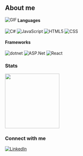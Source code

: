 ## About me
<img align="left" alt="GIF" src="https://i.imgur.com/VpzdAVQ.gif" />

#### Languages
![C#](https://img.shields.io/badge/-CSharp-333333?style=flat&logo=csharp)
![JavaScript](https://img.shields.io/badge/-JavaScript-333333?style=flat&logo=javascript)
![HTML5](https://img.shields.io/badge/-HTML5-333333?style=flat&logo=HTML5)
![CSS](https://img.shields.io/badge/-CSS-333333?style=flat&logo=CSS3&logoColor=1572B6)

#### Frameworks
![dotnet](https://img.shields.io/badge/-dotnet-333333?style=flat&logo=dotnet)
![ASP.Net](https://img.shields.io/badge/-ASP.Net-333333?style=flat&logo=ASP.Net)
![React](https://img.shields.io/badge/-React-333333?style=flat&logo=react)

<!--
#### Database
![MSSQL](https://img.shields.io/badge/Microsoft_SQL_Server-333333?style=flat&logo=microsoft-sql-server)
![MySQL](https://img.shields.io/badge/-MySQL-333333?style=flat&logo=mysql)
![MongoDB](https://img.shields.io/badge/-MongoDB-333333?style=flat&logo=mongodb)
![PostgreSQL](https://img.shields.io/badge/-PostgreSQL-333333?style=flat&logo=PostgreSQL)
-->

### Stats
<a href="https://github.com/CagatayCanK">
  <img height="180em" src="https://github-readme-stats.vercel.app/api?username=CagatayCanK&theme=dark&show_icons=true" />
</a>

### Connect with me
<p align="left">
<a href="https://www.linkedin.com/in/cagataycan/"><img alt="LinkedIn" src="https://img.shields.io/badge/LinkedIn-cagataycan-dark?style=flat-square&logo=linkedin"></a>
</p>
